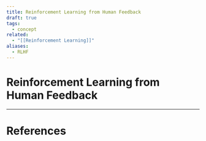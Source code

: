 ```yaml
---
title: Reinforcement Learning from Human Feedback
draft: true
tags:
  - concept
related:
  - "[[Reinforcement Learning]]"
aliases:
  - RLHF
---
```

# Reinforcement Learning from Human Feedback


---
# References